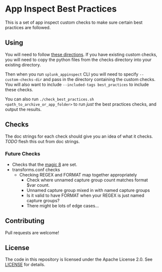 # App Inspect Best Practices

This is a set of app inspect custom checks to make sure certain best practices are followed.

## Using

You will need to follow [these directions](https://dev.splunk.com/enterprise/docs/developapps/testvalidate/appinspect/createaicustchecks/). If you have existing custom checks, you will need to copy the python files from the checks directory into your existing directory.

Then when you run `splunk_appinspect` CLI you will need to specify `--custom-checks-dir` and pass in the directory containing the custom checks. You will also want to include `--included-tags best_practices` to include these checks.

You can also run `./check_best_practices.sh <path_to_archive_or_app_folder>` to run _just_ the best practices checks, and output the results.

## Checks

The doc strings for each check should give you an idea of what it checks. _TODO_ flesh this out from doc strings.

### Future Checks

- Checks that the [magic 8](https://kinneygroup.com/blog/splunk-magic-8-props-conf/) are set.
- transforms.conf checks
  - Checking REGEX and FORMAT map together appropriately
    - Check where unnamed capture group count matches format $var count.
    - Unnamed capture group mixed in with named capture groups
    - Is it valid to have FORMAT when your REGEX is just named capture groups?
    - There might be lots of edge cases...

## Contributing

Pull requests are welcome!

## License

The code in this repository is licensed under the Apache License 2.0. See [LICENSE](LICENSE) for details.
